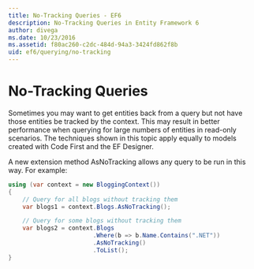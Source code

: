 ```yaml
---
title: No-Tracking Queries - EF6
description: No-Tracking Queries in Entity Framework 6
author: divega
ms.date: 10/23/2016
ms.assetid: f80ac260-c2dc-484d-94a3-3424fd862f8b
uid: ef6/querying/no-tracking
---
```

# No-Tracking Queries
Sometimes you may want to get entities back from a query but not have those entities be tracked by the context. This may result in better performance when querying for large numbers of entities in read-only scenarios. The techniques shown in this topic apply equally to models created with Code First and the EF Designer.  

A new extension method AsNoTracking allows any query to be run in this way. For example:  

``` csharp
using (var context = new BloggingContext())
{
    // Query for all blogs without tracking them
    var blogs1 = context.Blogs.AsNoTracking();

    // Query for some blogs without tracking them
    var blogs2 = context.Blogs
                        .Where(b => b.Name.Contains(".NET"))
                        .AsNoTracking()
                        .ToList();
}
```  
